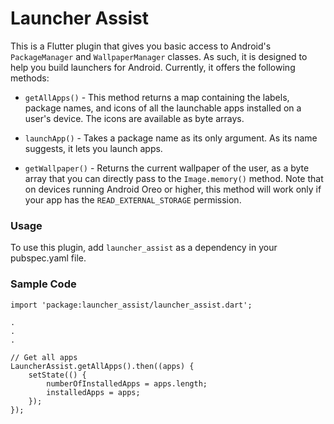 # Launcher Assist

This is a Flutter plugin that gives you basic access to Android's `PackageManager` and `WallpaperManager` classes. As such, it is designed to help you build launchers for Android. Currently, it offers the following methods:

- `getAllApps()` - This method returns a map containing the labels, package names, and icons of all the launchable apps installed on a user's device. The icons are available as byte arrays.

- `launchApp()` - Takes a package name as its only argument. As its name suggests, it lets you launch apps.

- `getWallpaper()` - Returns the current wallpaper of the user, as a byte array that you can directly pass to the `Image.memory()` method. Note that on devices running Android Oreo or higher, this method will work only if your app has the `READ_EXTERNAL_STORAGE` permission.

### Usage

To use this plugin, add `launcher_assist` as a dependency in your pubspec.yaml file.

### Sample Code

```
import 'package:launcher_assist/launcher_assist.dart';

.
.
.

// Get all apps
LauncherAssist.getAllApps().then((apps) {
    setState(() {
        numberOfInstalledApps = apps.length;
        installedApps = apps;
    });
});
```
